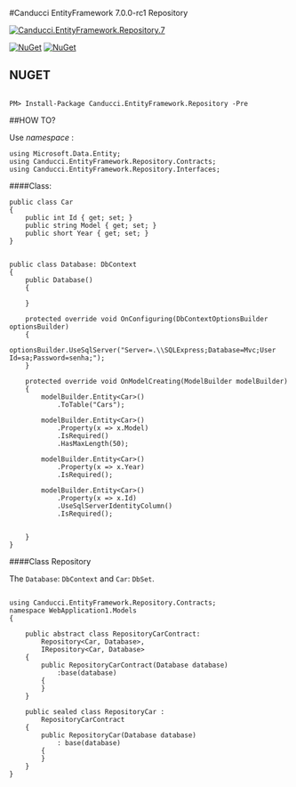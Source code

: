 #Canducci EntityFramework 7.0.0-rc1 Repository

[![Canducci.EntityFramework.Repository.7](http://i1194.photobucket.com/albums/aa377/netdragoon1/29165_zpsypxh3mzl.png)](https://www.nuget.org/packages/Canducci.EntityFramework.Repository/)

[![NuGet](https://img.shields.io/nuget/dt/Canducci.EntityFramework.Repository.svg?style=plastic&label=downloads)](https://www.nuget.org/packages/Canducci.EntityFramework.Repository/)
[![NuGet](https://img.shields.io/nuget/v/Canducci.EntityFramework.Repository.svg?style=plastic&label=version)](https://www.nuget.org/packages/Canducci.EntityFramework.Repository/)

## NUGET

```Csharp

PM> Install-Package Canducci.EntityFramework.Repository -Pre

```

##HOW TO?

Use _namespace_ :

    using Microsoft.Data.Entity;
    using Canducci.EntityFramework.Repository.Contracts;
    using Canducci.EntityFramework.Repository.Interfaces;

####Class:

    public class Car
    {
        public int Id { get; set; }
        public string Model { get; set; }
        public short Year { get; set; }
    }


    public class Database: DbContext
    {
        public Database()
        {

        }

        protected override void OnConfiguring(DbContextOptionsBuilder optionsBuilder)
        {
            optionsBuilder.UseSqlServer("Server=.\\SQLExpress;Database=Mvc;User Id=sa;Password=senha;");
        }

        protected override void OnModelCreating(ModelBuilder modelBuilder)
        {
            modelBuilder.Entity<Car>()
                .ToTable("Cars");

            modelBuilder.Entity<Car>()
                .Property(x => x.Model)
                .IsRequired()
                .HasMaxLength(50);

            modelBuilder.Entity<Car>()
                .Property(x => x.Year)
                .IsRequired();

            modelBuilder.Entity<Car>()
                .Property(x => x.Id)
                .UseSqlServerIdentityColumn()
                .IsRequired();             


        }
    }

####Class Repository

The `Database`: `DbContext` and `Car`: `DbSet`.

```Csharp

using Canducci.EntityFramework.Repository.Contracts;
namespace WebApplication1.Models
{
    
    public abstract class RepositoryCarContract:
        Repository<Car, Database>,
        IRepository<Car, Database>
    {
        public RepositoryCarContract(Database database)
            :base(database)
        {
        }
    }

    public sealed class RepositoryCar :
        RepositoryCarContract
    {
        public RepositoryCar(Database database)
            : base(database)
        {
        }
    }
}

```